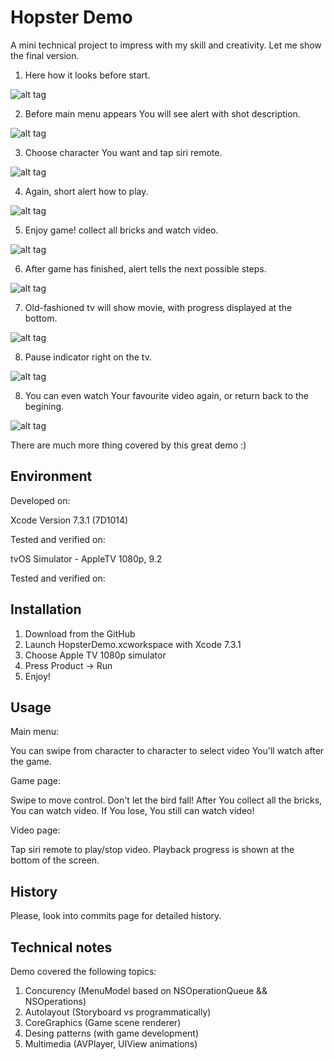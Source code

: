 # Hopster Demo

A mini technical project to impress with my skill and creativity. Let me show the final version. 

1. Here how it looks before start.

![alt tag](https://cloud.githubusercontent.com/assets/3168299/17839308/0a70a98a-67ed-11e6-832f-8d66c079767d.png)

2. Before main menu appears You will see alert with shot description.

![alt tag](https://cloud.githubusercontent.com/assets/3168299/17839311/0a71d878-67ed-11e6-8d1b-32473dadf59c.png)

3. Choose character You want and tap siri remote.

![alt tag](https://cloud.githubusercontent.com/assets/3168299/17839313/0a750638-67ed-11e6-891e-442d1a4924f0.png)

4. Again, short alert how to play.

![alt tag](https://cloud.githubusercontent.com/assets/3168299/17839309/0a7179be-67ed-11e6-9569-a96a26d1d2ad.png)

5. Enjoy game! collect all bricks and watch video.

![alt tag](https://cloud.githubusercontent.com/assets/3168299/17839310/0a7191ba-67ed-11e6-9846-eaa4c7a395d1.png)

6. After game has finished, alert tells the next possible steps.

![alt tag](https://cloud.githubusercontent.com/assets/3168299/17839312/0a722242-67ed-11e6-85a9-4cdb54e20a71.png)

7. Old-fashioned tv will show movie, with progress displayed at the bottom.

![alt tag](https://cloud.githubusercontent.com/assets/3168299/17839314/0a88fd3c-67ed-11e6-804a-a17d4d58b98a.png)

8. Pause indicator right on the tv.

![alt tag](https://cloud.githubusercontent.com/assets/3168299/17839346/91b4570c-67ed-11e6-82a0-75e1c2c587df.png)

8. You can even watch Your favourite video again, or return back to the begining.

![alt tag](https://cloud.githubusercontent.com/assets/3168299/17839345/91b0bc32-67ed-11e6-91e5-8c1809ee840e.png)

There are much more thing covered by this great demo :)

## Environment

Developed on:

Xcode Version 7.3.1 (7D1014)

Tested and verified on:

tvOS Simulator - AppleTV 1080p, 9.2

Tested and verified on:

## Installation

1. Download from the GitHub
2. Launch HopsterDemo.xcworkspace with Xcode 7.3.1
3. Choose Apple TV 1080p simulator
4. Press Product -> Run
5. Enjoy!

## Usage

Main menu:

You can swipe from character to character to select video You'll watch after the game.

Game page:

Swipe to move control. Don't let the bird fall! After You collect all the bricks, You can watch video.
If You lose, You still can watch video! 

Video page:

Tap siri remote to play/stop video. Playback progress is shown at the bottom of the screen.

## History

Please, look into commits page for detailed history.

## Technical notes

Demo covered the following topics:

1. Concurency (MenuModel based on NSOperationQueue && NSOperations)
2. Autolayout (Storyboard vs programmatically)
3. CoreGraphics (Game scene renderer)
4. Desing patterns (with game development)
5. Multimedia (AVPlayer, UIView animations)
